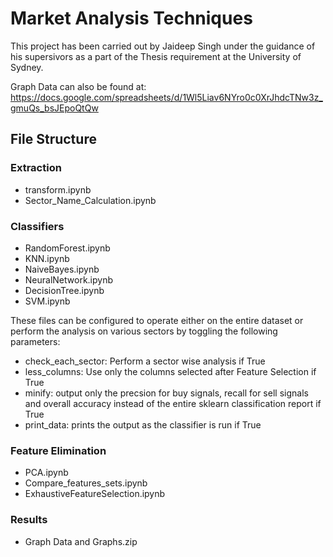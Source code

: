 # Market Analysis Techniques

This project has been carried out by Jaideep Singh under the guidance of his supersivors as a part of the Thesis requirement at the University of Sydney.

Graph Data can also be found at: https://docs.google.com/spreadsheets/d/1Wl5Liav6NYro0c0XrJhdcTNw3z_gmuQs_bsJEpoQtQw


## File Structure

### Extraction

* transform.ipynb
* Sector_Name_Calculation.ipynb

### Classifiers

* RandomForest.ipynb
* KNN.ipynb	
* NaiveBayes.ipynb	
* NeuralNetwork.ipynb	
* DecisionTree.ipynb
* SVM.ipynb	

These files can be configured to operate either on the entire dataset or perform the analysis on various sectors by toggling the following parameters:

* check_each_sector: Perform a sector wise analysis if True
* less_columns: Use only the columns selected after Feature Selection if True
* minify: output only the precsion for buy signals, recall for sell signals and overall accuracy instead of the entire sklearn classification report if True
* print_data: prints the output as the classifier is run if True

### Feature Elimination 
* PCA.ipynb
* Compare_features_sets.ipynb	
* ExhaustiveFeatureSelection.ipynb	

### Results
* Graph Data and Graphs.zip	




